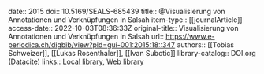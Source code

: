 date:: 2015
doi:: 10.5169/SEALS-685439
title:: @Visualisierung von Annotationen und Verknüpfungen in Salsah
item-type:: [[journalArticle]]
access-date:: 2022-10-03T08:36:33Z
original-title:: Visualisierung von Annotationen und Verknüpfungen in Salsah
url:: https://www.e-periodica.ch/digbib/view?pid=gui-001:2015:18::347
authors:: [[Tobias Schweizer]], [[Lukas Rosenthaler]], [[Ivan Subotic]]
library-catalog:: DOI.org (Datacite)
links:: [Local library](zotero://select/groups/2386895/items/SYYVMTTB), [Web library](https://www.zotero.org/groups/2386895/items/SYYVMTTB)

